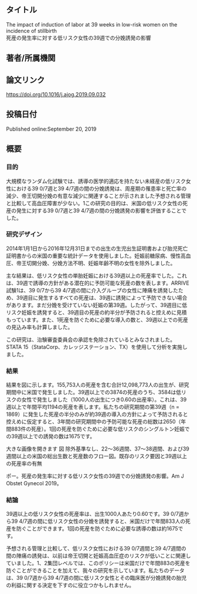 ## タイトル
The impact of induction of labor at 39 weeks in low-risk women on the incidence of stillbirth  
死産の発生率に対する低リスク女性の39週での分娩誘発の影響

## 著者/所属機関

## 論文リンク
https://doi.org/10.1016/j.ajog.2019.09.032

## 投稿日付
Published online:September 20, 2019

## 概要
### 目的
大規模なランダム化試験では、誘導の医学的適応を持たない未経産の低リスク女性における39 0/7週と39 4/7週の間の分娩誘発は、周産期の罹患率と死亡率の減少、帝王切開分娩の有意な減少に関連することが示されました予想される管理と比較して高血圧障害が少ない。1この研究の目的は、米国の低リスク女性の死産の発生に対する39 0/7週と39 4/7週の間の分娩誘発の影響を評価することでした。

### 研究デザイン
2014年1月1日から2016年12月31日までの出生の生児出生証明書および胎児死亡証明書からの米国の重要な統計データを使用しました。妊娠前糖尿病、慢性高血圧、帝王切開分娩、分娩方法不明、妊娠年齢不明の女性を除外しました。

主な結果は、低リスク女性の単胎妊娠における39週以上の死産率でした。これは、39週で誘導の方針がある潜在的に予防可能な死産の数を表します。ARRIVE試験1は、39 0/7から39 4/7週の間に介入グループの女性に陣痛を誘発したため、39週目に発生するすべての死産は、39週に誘発によって予防できない場合があります。まだ分​​娩を受けていない妊娠の第39週。したがって、39週目に低リスク妊娠を誘発すると、39週目の死産の約半分が予防されると控えめに見積もっています。また、1死産を防ぐために必要な導入の数と、39週以上での死産の見込み率も計算しました。

この研究は、治験審査委員会の承認を免除されているとみなされました。STATA 15（StataCorp、カレッジステーション、TX）を使用して分析を実施しました。

### 結果
結果を図に示します。155,753人の死産を含む合計12,098,773人の出生が、研究期間中に米国で発生しました。39週以上での3874の死産のうち、3584は低リスクの女性で発生しました（1000人の出生につき0.60の出産率）。これは、39週以上で年間平均1194の死産を表します。私たちの研究期間の第39週（n = 1869）に発生した死産の半分のみが約39週の導入の方針によって予防されると控えめに仮定すると、3年間の研究期間中の予防可能な死産の総数は2650（年間883件の死産）。1回の死産を防ぐために必要な低リスクのシングルトン妊娠での39週以上での誘発の数は1675です。

 大きな画像を開きます
図
除外基準なし、22〜36週間、37〜38週間、および39週間以上の米国の総出生数と死産数のフロー図。既存のリスク要因と39週以上の死産率の有無

ポー。死産の発生率に対する低リスク女性の39週での分娩誘発の影響。Am J Obstet Gynecol 2019。

### 結論
39週以上の低リスク女性の死産率は、出生1000人あたり0.60です。39 0/7週から39 4/7週の間に低リスク女性の分娩を誘発すると、米国だけで年間833人の死産を防ぐことができます。1回の死産を防ぐために必要な誘導の数は約1675です。

予想される管理と比較して、低リスク女性における39 0/7週間と39 4/7週間の間の陣痛の誘発は、以前は帝王切開と妊娠高血圧症のリスクが低いことに関連していました。1、2集団レベルでは、このポリシーは米国だけで年間883の死産を防ぐことができることを加えて、我々の研究を示しています。私たちのデータは、39 0/7週から39 4/7週の間に低リスク女性とその臨床医が分娩誘発の胎児の利益に関する決定を下すのに役立つかもしれません。
